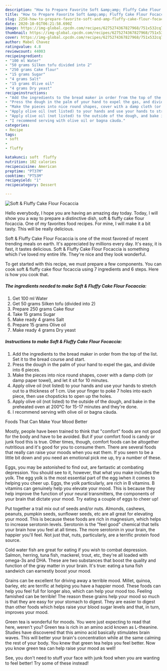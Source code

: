 ```yaml
---
description: "How to Prepare Favorite Soft &amp;amp; Fluffy Cake Flour Focaccia"
title: "How to Prepare Favorite Soft &amp;amp; Fluffy Cake Flour Focaccia"
slug: 2258-how-to-prepare-favorite-soft-and-amp-fluffy-cake-flour-focaccia
date: 2020-10-01T06:21:58.690Z
image: https://img-global.cpcdn.com/recipes/6275274367827968/751x532cq70/soft-fluffy-cake-flour-focaccia-recipe-main-photo.jpg
thumbnail: https://img-global.cpcdn.com/recipes/6275274367827968/751x532cq70/soft-fluffy-cake-flour-focaccia-recipe-main-photo.jpg
cover: https://img-global.cpcdn.com/recipes/6275274367827968/751x532cq70/soft-fluffy-cake-flour-focaccia-recipe-main-photo.jpg
author: Mabel Chavez
ratingvalue: 4.8
reviewcount: 44003
recipeingredient:
- "100 ml Water"
- "50 grams Silken tofu divided into 2"
- "250 grams Cake flour"
- "15 grams Sugar"
- "4 grams Salt"
- "15 grams Olive oil"
- "4 grams Dry yeast"
recipeinstructions:
- "Add the ingredients to the bread maker in order from the top of the list. Set it to the bread course and start."
- "Press the dough in the palm of your hand to expel the gas, and divide into 6 pieces."
- "Make the pieces into nice round shapes, cover with a damp cloth (or damp paper towel), and let it sit for 10 minutes."
- "Apply olive oil (not listed) to your hands and use your hands to stretch out to a thickness of 1 cm. Use your finger to poke 7 holes into each piece, then use chopsticks to open up the holes."
- "Apply olive oil (not listed) to the outside of the dough, and bake in the preheated oven at 200℃ for 15-17 minutes and they&#39;re done."
- "I recommend serving with olive oil or bagna càuda."
categories:
- Recipe
tags:
- soft
- 
- fluffy

katakunci: soft  fluffy 
nutrition: 102 calories
recipecuisine: American
preptime: "PT37M"
cooktime: "PT53M"
recipeyield: "1"
recipecategory: Dessert

---
```



![Soft &amp; Fluffy Cake Flour Focaccia](https://img-global.cpcdn.com/recipes/6275274367827968/751x532cq70/soft-fluffy-cake-flour-focaccia-recipe-main-photo.jpg)

Hello everybody, I hope you are having an amazing day today. Today, I will show you a way to prepare a distinctive dish, soft &amp; fluffy cake flour focaccia. One of my favorites food recipes. For mine, I will make it a bit tasty. This will be really delicious.



Soft &amp; Fluffy Cake Flour Focaccia is one of the most favored of recent trending meals on earth. It's appreciated by millions every day. It's easy, it is fast, it tastes delicious. Soft &amp; Fluffy Cake Flour Focaccia is something which I've loved my entire life. They're nice and they look wonderful.


To get started with this recipe, we must prepare a few components. You can cook soft &amp; fluffy cake flour focaccia using 7 ingredients and 6 steps. Here is how you cook that.

<!--inarticleads1-->

##### The ingredients needed to make Soft &amp; Fluffy Cake Flour Focaccia:

1. Get 100 ml Water
1. Get 50 grams Silken tofu (divided into 2)
1. Prepare 250 grams Cake flour
1. Take 15 grams Sugar
1. Make ready 4 grams Salt
1. Prepare 15 grams Olive oil
1. Make ready 4 grams Dry yeast




<!--inarticleads2-->

##### Instructions to make Soft &amp; Fluffy Cake Flour Focaccia:

1. Add the ingredients to the bread maker in order from the top of the list. Set it to the bread course and start.
1. Press the dough in the palm of your hand to expel the gas, and divide into 6 pieces.
1. Make the pieces into nice round shapes, cover with a damp cloth (or damp paper towel), and let it sit for 10 minutes.
1. Apply olive oil (not listed) to your hands and use your hands to stretch out to a thickness of 1 cm. Use your finger to poke 7 holes into each piece, then use chopsticks to open up the holes.
1. Apply olive oil (not listed) to the outside of the dough, and bake in the preheated oven at 200℃ for 15-17 minutes and they&#39;re done.
1. I recommend serving with olive oil or bagna càuda.




Foods That Can Make Your Mood Better


Mostly, people have been trained to think that "comfort" foods are not good for the body and have to be avoided. But if your comfort food is candy or junk food this is true. Other times, though, comfort foods can be altogether nutritious and it's good for you to consume them. There are several foods that really can raise your moods when you eat them. If you seem to be a little bit down and you need an emotional pick me up, try a number of these.

Eggs, you may be astonished to find out, are fantastic at combating depression. You should see to it, however, that what you make includes the yolk. The egg yolk is the most essential part of the egg iwhen it comes to helping you cheer up. Eggs, the yolk particularly, are rich in B vitamins. B vitamins can genuinely help you elevate your mood. This is because they help improve the function of your neural transmitters, the components of your brain that dictate your mood. Try eating a couple of eggs to cheer up!

Put together a trail mix out of seeds and/or nuts. Almonds, cashews, peanuts, pumpkin seeds, sunflower seeds, etc are all great for elevating your mood. This is because these foods are rich in magnesium, which helps to increase serotonin levels. Serotonin is the "feel good" chemical that tells your brain how you feel at all times. The more serotonin in your brain, the happier you'll feel. Not just that, nuts, particularly, are a terrific protein food source.

Cold water fish are great for eating if you wish to combat depression. Salmon, herring, tuna fish, mackerel, trout, etc, they're all loaded with omega-3s and DHA. These are two substances that boost the quality and function of the gray matter in your brain. It's true: eating a tuna fish sandwich can earnestly boost your mood. 

Grains can be excellent for driving away a terrible mood. Millet, quinoa, barley, etc are terrific at helping you have a happier mood. These foods can help you feel full for longer also, which can help your mood too. Feeling famished can be terrible! The reason these grains help your mood so much is that they are easy for your stomach to digest. They are easier to digest than other foods which helps raise your blood sugar levels and that, in turn, improves your mood.

Green tea is wonderful for moods. You were just expecting to read that here, weren't you? Green tea is rich in an amino acid known as L-theanine. Studies have discovered that this amino acid basically stimulates brain waves. This will better your brain's concentration while at the same calming the rest of your body. You knew that green tea helps you feel better. Now you know green tea can help raise your mood as well!

See, you don't need to stuff your face with junk food when you are wanting to feel better! Try some of these instead!

